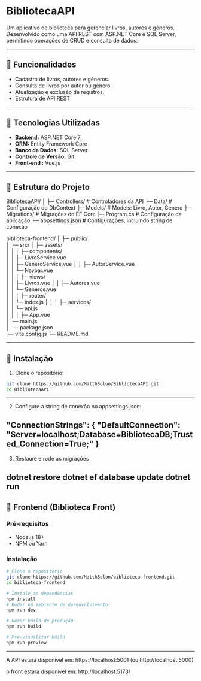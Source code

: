 # BibliotecaAPI

Um aplicativo de biblioteca para gerenciar livros, autores e gêneros. Desenvolvido como uma API REST com ASP.NET Core e SQL Server, 
permitindo operações de CRUD e consulta de dados.

---

## 🔹 Funcionalidades

- Cadastro de livros, autores e gêneros.
- Consulta de livros por autor ou gênero.
- Atualização e exclusão de registros.
- Estrutura de API REST

---

## 🔹 Tecnologias Utilizadas

- **Backend:** ASP.NET Core 7
- **ORM:** Entity Framework Core
- **Banco de Dados:** SQL Server
- **Controle de Versão:** Git
- **Front-end :** Vue.js
---

## 🔹 Estrutura do Projeto

BibliotecaAPI/
│
├─ Controllers/ # Controladores da API
├─ Data/ # Configuração do DbContext
├─ Models/ # Models: Livro, Autor, Genero
├─ Migrations/ # Migrações do EF Core
├─ Program.cs # Configuração da aplicação
└─ appsettings.json # Configurações, incluindo string de conexão

biblioteca-frontend/
│
├─ public/                 
│
├─ src/
│   ├─ assets/             
│   │
│   ├─ components/          
│   │   ├─ LivroService.vue   
│   │   ├─ GeneroService.vue
│   │   ├─ AutorService.vue   
│   │   └─ Navbar.vue      
│   │
│   ├─ views/                       
│   │   ├─ Livros.vue 
│   │   ├─ Autores.vue        
│   │   └─ Generos.vue       
│   │
│   ├─ router/             
│   │   └─ index.js
│   │
│   ├─ services/          
│   │   └─ api.js           
│   │
│   ├─ App.vue              
│   └─ main.js             
│
├─ package.json             
├─ vite.config.js 
└─ README.md


---

## 🔹 Instalação

1. Clone o repositório:

```bash
git clone https://github.com/MatthSolon/BibliotecaAPI.git
cd BibliotecaAPI
```
---

2. Configure a string de conexão no appsettings.json:

"ConnectionStrings": {
  "DefaultConnection": "Server=localhost;Database=BibliotecaDB;Trusted_Connection=True;"
}
---

3. Restaure e rode as migrações

dotnet restore
dotnet ef database update
dotnet run
---

## 🔹 Frontend (Biblioteca Front)

### Pré-requisitos
- Node.js 18+  
- NPM ou Yarn

### Instalação
```bash
# Clone o repositório
git clone https://github.com/MatthSolon/biblioteca-frontend.git
cd biblioteca-frontend

# Instale as dependências
npm install
# Rodar em ambiente de desenvolvimento
npm run dev

# Gerar build de produção
npm run build

# Pré-visualizar build
npm run preview
```
---
A API estará disponível em: https://localhost:5001 (ou http://localhost:5000)

o front estara disponivel em: http://localhost:5173/
